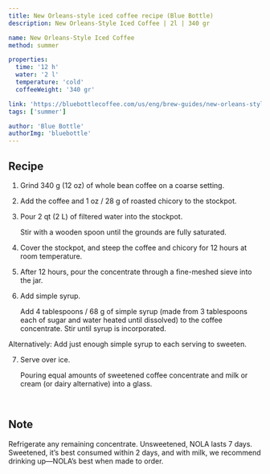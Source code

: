 ```yaml
---
title: New Orleans-style iced coffee recipe (Blue Bottle)
description: New Orleans-Style Iced Coffee | 2l | 340 gr

name: New Orleans-Style Iced Coffee
method: summer

properties:
  time: '12 h'
  water: '2 l'
  temperature: 'cold'
  coffeeWeight: '340 gr'

link: 'https://bluebottlecoffee.com/us/eng/brew-guides/new-orleans-style-iced-coffee'
tags: ['summer']

author: 'Blue Bottle'
authorImg: 'bluebottle'
---
```


## Recipe

1. Grind 340 g (12 oz) of whole bean coffee on a coarse setting.

2. Add the coffee and 1 oz / 28 g of roasted chicory to the stockpot.

3. Pour 2 qt (2 L) of filtered water into the stockpot. <p class="time-note">Stir with a wooden spoon until the grounds are fully saturated.</p>

4. Cover the stockpot, and steep the coffee and chicory for 12 hours at room temperature.

5. After 12 hours, pour the concentrate through a fine-meshed sieve into the jar.

6. Add simple syrup. <p class="time-note">Add 4 tablespoons / 68 g of simple syrup (made from 3 tablespoons each of sugar and water heated until dissolved) to the coffee concentrate. Stir until syrup is incorporated.

Alternatively: Add just enough simple syrup to each serving to sweeten.</p>

7. Serve over ice. <p class="time-note">Pouring equal amounts of sweetened coffee concentrate and milk or cream (or dairy alternative) into a glass.</p>

<br>
<div class="info-warm">

## Note

Refrigerate any remaining concentrate. Unsweetened, NOLA lasts 7 days. Sweetened, it’s best consumed within 2 days, and with milk, we recommend drinking up—NOLA’s best when made to order.

</div>


